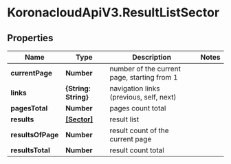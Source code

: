 # KoronacloudApiV3.ResultListSector

## Properties
Name | Type | Description | Notes
------------ | ------------- | ------------- | -------------
**currentPage** | **Number** | number of the current page, starting from 1 | 
**links** | **{String: String}** | navigation links (previous, self, next) | 
**pagesTotal** | **Number** | pages count total | 
**results** | [**[Sector]**](Sector.md) | result list | 
**resultsOfPage** | **Number** | result count of the current page | 
**resultsTotal** | **Number** | result count total | 


